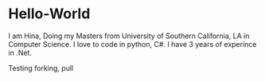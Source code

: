 # Hello-World

I am Hina, Doing my Masters from University of Southern California, LA in Computer Science.
I love to code in python, C#. I have 3 years of experince in .Net.

Testing forking, pull 
